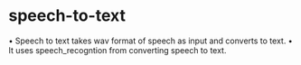 # speech-to-text
•	Speech to text takes wav format of speech as input and converts to text.
•	It uses speech_recogntion from converting speech to text.
